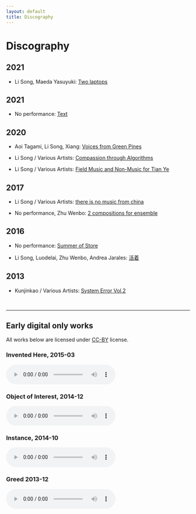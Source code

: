 ```yaml
---
layout: default
title: Discography
---
```

# Discography

## 2021

* Li Song, Maeda Yasuyuki: [Two laptops](https://lisong.bandcamp.com/album/two-laptops)


## 2021

* No performance: [Text](https://zoominnight.bandcamp.com/album/text)

## 2020

* Aoi Tagami, Li Song, Xiang: [Voices from Green Pines](https://zoominnight.bandcamp.com/album/voices-from-green-pines)

* Li Song / Various Artists: [Compassion through Algorithms](https://algorave-tokyo.bandcamp.com/)

* Li Song / Various Artists: [Field Music and Non​-Music for Tian Ye](http://leapleapleap.bandcamp.com/)

## 2017

* Li Song / Various Artists: [there is no music from china](https://zoominnight.bandcamp.com/album/there-is-no-music-from-china)

* No performance, Zhu Wenbo: [2 compositions for ensemble](https://zoominnight.bandcamp.com/album/2-compositions-for-ensemble-bike-okra)


## 2016

* No performance: [Summer of Store](https://zoominnight.bandcamp.com/album/summer-of-store)

* Li Song, Luodelai, Zhu Wenbo, Andrea Jarales: [活着](https://futuro475.bandcamp.com/releases)

## 2013

* Kunjinkao / Various Artists: [System Error Vol.2 ](https://music.douban.com/subject/25800978/)


<!-- special empty line here -->
<br/>
<hr/>

## Early digital only works

All works below are licensed under [CC-BY](https://creativecommons.org/licenses/by/4.0/) license.

### Invented Here, 2015-03

<audio src="{{site.cdn_path}}inventedhere.mp3" controls="">
</audio>

### Object of Interest, 2014-12

<audio src="{{site.cdn_path}}object_of_interest.mp3" controls="">
</audio>

### Instance, 2014-10

<audio src="{{site.cdn_path}}instance.mp3" controls="">
</audio>

### Greed 2013-12

<audio src="{{site.cdn_path}}greed.mp3" controls="">
</audio>
